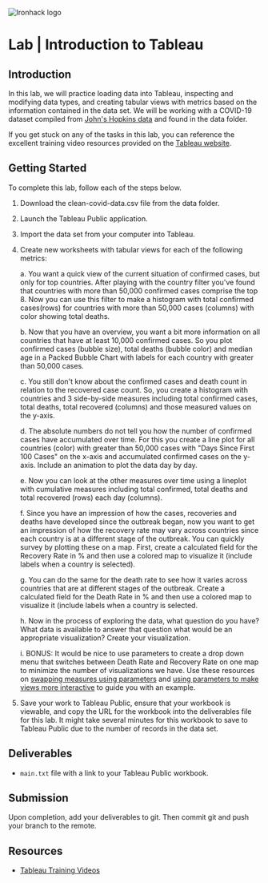 ![Ironhack logo](https://i.imgur.com/1QgrNNw.png)

# Lab | Introduction to Tableau

## Introduction

In this lab, we will practice loading data into Tableau, inspecting and modifying data types, and creating tabular views with metrics based on the information contained in the data set. We will be working with a COVID-19 dataset compiled from [John's Hopkins data](https://github.com/CSSEGISandData/COVID-19/tree/master/csse_covid_19_data) and found in the data folder.

If you get stuck on any of the tasks in this lab, you can reference the excellent training video resources provided on the [Tableau website](https://www.tableau.com/learn/training).

## Getting Started

To complete this lab, follow each of the steps below.

1. Download the clean-covid-data.csv file from the data folder.
2. Launch the Tableau Public application.
3. Import the data set from your computer into Tableau.
4. Create new worksheets with tabular views for each of the following metrics:
    
    a. You want a quick view of the current situation of confirmed cases, but only for top countries.  After playing with the country filter you've found that countries with more than 50,000 confirmed cases comprise the top 8.  Now you can use this filter to make a histogram with total confirmed cases(rows) for countries with more than 50,000 cases (columns) with color showing total deaths.
    
    b. Now that you have an overview, you want a bit more information on all countries that have at least 10,000 confirmed cases.  So you plot confirmed cases (bubble size), total deaths (bubble color) and median age in a Packed Bubble Chart with labels for each country with greater than 50,000 cases.
    
    c. You still don't know about the confirmed cases and death count in relation to the recovered case count.  So, you create a histogram with countries and 3 side-by-side measures including total confirmed cases, total deaths, total recovered (columns) and those measured values on the y-axis.
    
    d. The absolute numbers do not tell you how the number of confirmed cases have accumulated over time.  For this you create a line plot for all countries (color) with greater than 50,000 cases with "Days Since First 100 Cases" on the x-axis and accumulated confirmed cases on the y-axis.  Include an animation to plot the data day by day.
    
    e. Now you can look at the other measures over time using a lineplot with cumulative measures including total confirmed, total deaths and total recovered (rows) each day (columns).
    
    f. Since you have an impression of how the cases, recoveries and deaths have developed since the outbreak began, now you want to get an impression of how the recovery rate may vary across countries since each country is at a different stage of the outbreak.  You can quickly survey by plotting these on a map.  First, create a calculated field for the Recovery Rate in % and then use a colored map to visualize it (include labels when a country is selected).
   
    g. You can do the same for the death rate to see how it varies across countries that are at different stages of the outbreak.  Create a calculated field for the Death Rate in % and then use a colored map to visualize it (include labels when a country is selected.
    
    h. Now in the process of exploring the data, what question do you have?  What data is available to answer that question  what would be an appropriate visualization?  Create your visualization.
    
    i. BONUS: It would be nice to use parameters to create a drop down menu that switches between Death Rate and Recovery Rate on one map to minimize the number of visualizations we have.  Use these resources on [swapping measures using parameters](https://help.tableau.com/current/pro/desktop/en-us/parameters_swap.htm) and [using parameters to make views more interactive](https://help.tableau.com/current/pro/desktop/en-us/changing-views-using-parameters.htm) to guide you with an example.
    
6. Save your work to Tableau Public, ensure that your workbook is viewable, and copy the URL for the workbook into the deliverables file for this lab. It might take several minutes for this workbook to save to Tableau Public due to the number of records in the data set.

## Deliverables

- `main.txt` file with a link to your Tableau Public workbook.

## Submission

Upon completion, add your deliverables to git. Then commit git and push your branch to the remote.

## Resources

- [Tableau Training Videos](https://www.tableau.com/learn/training)
